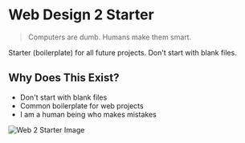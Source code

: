 # Web Design 2 Starter

> Computers are dumb. Humans make them smart.

Starter (boilerplate) for all future projects. Don't start with blank files.

## Why Does This Exist?
* Don't start with blank files
* Common boilerplate for web projects
* I am a human being who makes mistakes

![Web 2 Starter Image](https://files.gitbook.com/v0/b/gitbook-x-prod.appspot.com/o/spaces%2FU0HUZWjoFWylOv4oKdRx%2Fuploads%2FYZ49hTrrqwCSbSApwqq1%2FWeb%202%20Starter.png?alt=media&token=163de608-50f8-4042-926b-b57e45478d69)